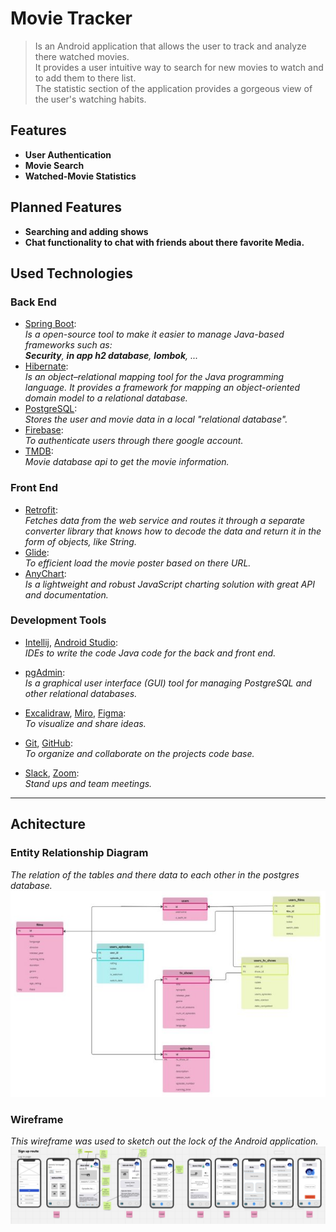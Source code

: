 # Movie Tracker

>Is an Android application that allows the user to track and analyze there watched movies.  
It provides a user intuitive way to search for new movies to watch and to add them to there list.  
The statistic section of the application provides a gorgeous view of the user's watching habits.

## Features
- **User Authentication**
- **Movie Search**
- **Watched-Movie Statistics**

## Planned Features
- **Searching and adding shows**
- **Chat functionality to chat with friends about there favorite Media.**

## Used Technologies
### Back End

- [Spring Boot](https://spring.io/projects/spring-boot):  
	*Is a open-source tool to make it easier to manage Java-based frameworks such as:  
	**Security**, **in app h2 database**, **lombok**, ...*  
- [Hibernate](https://hibernate.org/):  
	*Is an object–relational mapping tool for the Java programming language. It provides a framework for mapping an object-oriented domain model to a relational database.*  
- [PostgreSQL](https://www.postgresql.org/):  
	*Stores the user and movie data in a local "relational database".*
- [Firebase](https://firebase.google.com/):  
	*To authenticate users through there google account.*  
- [TMDB](https://developer.themoviedb.org/docs/getting-started):  
	*Movie database api to get the movie information.*

### Front End
- [Retrofit](https://square.github.io/retrofit/):  
	*Fetches data from the web service and routes it through a separate converter library that knows how to decode the data and return it in the form of objects, like String.*
- [Glide](https://github.com/bumptech/glide):  
	*To efficient load the movie poster based on there URL.*
- [AnyChart](https://api.anychart.com/):  
	*Is a lightweight and robust JavaScript charting solution with great API and documentation.*

### Development Tools
- [Intellij](https://www.jetbrains.com/idea/), [Android Studio](https://developer.android.com/studio?gad_source=1&gclid=Cj0KCQiAqL28BhCrARIsACYJvkeajXHrUFLVoYCmCsDx4ke0d93mJEfzl0jC_2y979G7CwoWN_Ub_F4aAo8qEALw_wcB&gclsrc=aw.ds&authuser=1):  
	*IDEs to write the code Java code for the back and front end.*
- [pgAdmin](https://www.pgadmin.org/):  
	*Is a graphical user interface (GUI) tool for managing PostgreSQL and other relational databases.*
- [Excalidraw](https://excalidraw.com/), [Miro](https://miro.com/), [Figma](https://www.figma.com/):  
	*To visualize and share ideas.*
- [Git](https://git-scm.com/), [GitHub](https://github.com/):  
	*To organize and collaborate on the projects code base.*

- [Slack](https://slack.com/intl/en-gb), [Zoom](https://www.zoom.com/):  
	*Stand ups and team meetings.*
--- 

## Achitecture

### Entity Relationship Diagram
*The relation of the tables and there data to each other in the postgres database.*
![Entity Relationship Diagram](./img/Entity%20Relationship%20Diagram.jpg)

### Wireframe
*This wireframe was used to sketch out the lock of the Android application.*
![wireframe](./img/wireframe.png)
